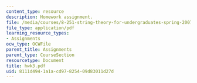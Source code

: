 ```yaml
---
content_type: resource
description: Homework assignment.
file: /media/courses/8-251-string-theory-for-undergraduates-spring-2007/8111d4941a1acd97825409d83011d27d_hwk3.pdf
file_type: application/pdf
learning_resource_types:
- Assignments
ocw_type: OCWFile
parent_title: Assignments
parent_type: CourseSection
resourcetype: Document
title: hwk3.pdf
uid: 8111d494-1a1a-cd97-8254-09d83011d27d
---
```

